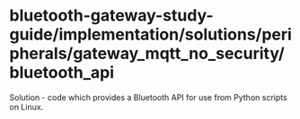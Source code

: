 # bluetooth-gateway-study-guide/implementation/solutions/peripherals/gateway_mqtt_no_security/bluetooth_api

Solution - code which provides a Bluetooth API for use from Python scripts on Linux.
